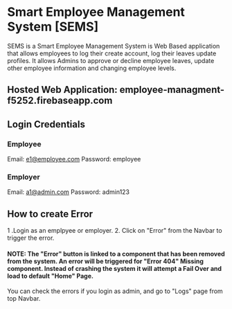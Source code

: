 # Smart Employee Management System [SEMS]

SEMS is a Smart Employee Management System is Web Based application that allows employees to log their create account, log their leaves update profiles. It allows Admins to approve or decline employee leaves, update other employee information and changing employee levels.

## Hosted Web Application: employee-managment-f5252.firebaseapp.com

## Login Credentials

### Employee
Email: e1@employee.com
Password: employee

### Employer
Email: a1@admin.com
Password: admin123

## How to create Error
1 .Login as an emplpyee or employer.
2. Click on "Error" from the Navbar to trigger the error.
#### NOTE: The "Error" button is linked to a component that has been removed from the system. An error will be triggered for "Error 404" Missing component. Instead of crashing the system it will attempt a Fail Over and load to default "Home" Page.

You can check the errors if you login as admin, and go to "Logs" page from top Navbar.
